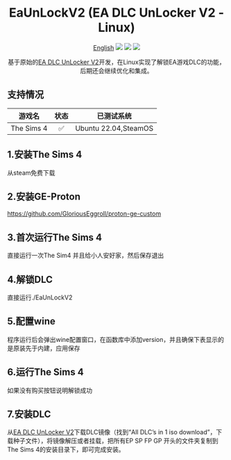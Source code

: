 <!--
 * @Author: SpenserCai
 * @Date: 2023-01-30 23:51:56
 * @version: 
 * @LastEditors: SpenserCai
 * @LastEditTime: 2023-01-31 10:01:54
 * @Description: file content
-->
<div align="center">

# EaUnLockV2 (EA DLC UnLocker V2 - Linux)
<a href="./README_EN.md">English</a>
<img src="https://img.shields.io/badge/Ubuntu-E95420?style=for-the-badge&logo=ubuntu&logoColor=white" />
<img src="https://img.shields.io/badge/Steam-000000?style=for-the-badge&logo=steam&logoColor=white" />
<img src="https://img.shields.io/badge/Go-00ADD8?style=for-the-badge&logo=go&logoColor=white" /> 


<!-- prettier-ignore-start -->
<!-- markdownlint-disable-next-line MD036 -->
基于原始的<a  href="https://sims.tarac.nl/the-sims-4/the-sims-4-free-downloads/add-pirated-dlcs-to-your-legit-the-sims-4-game/">EA DLC UnLocker V2</a>开发，在Linux实现了解锁EA游戏DLC的功能，后期还会继续优化和集成。
<!-- prettier-ignore-end -->

</div>

## 支持情况
  |                         游戏名                       | 状态 |                 已测试系统                                |
  | :-----------------------------------------------: | :--: | :-----------------------------------------------------: |
  |                    The Sims 4                     |  ✅  |                  Ubuntu 22.04,SteamOS                   |

## 1.安装The Sims 4
从steam免费下载

## 2.安装GE-Proton
https://github.com/GloriousEggroll/proton-ge-custom


## 3.首次运行The Sims 4
直接运行一次The Sim4 并且给小人安好家，然后保存退出

## 4.解锁DLC
直接运行./EaUnLockV2

## 5.配置wine
程序运行后会弹出wine配置窗口，在函数库中添加version，并且确保下表显示的是原装先于内建，应用保存

## 6.运行The Sims 4
如果没有购买按钮说明解锁成功

## 7.安装DLC
从<a href="https://sims.tarac.nl/the-sims-4/the-sims-4-free-downloads/add-pirated-dlcs-to-your-legit-the-sims-4-game/">EA DLC UnLocker V2</a>下载DLC镜像（找到“All DLC’s in 1 iso download”，下载种子文件），将镜像解压或者挂载，把所有EP SP FP GP 开头的文件夹复制到The Sims 4的安装目录下，即可完成安装。